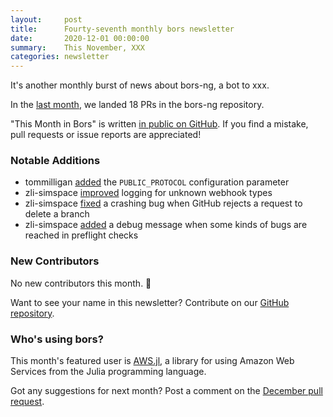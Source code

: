 ```yaml
---
layout:     post
title:      Fourty-seventh monthly bors newsletter
date:       2020-12-01 00:00:00
summary:    This November, XXX
categories: newsletter
---
```


It's another monthly burst of news about bors-ng, a bot to xxx.

In the [last month](https://github.com/bors-ng/bors-ng/pulls?utf8=%E2%9C%93&q=is%3Apr%20is%3Amerged%20closed%3A2020-11-01..2020-11-30),
we landed 18 PRs in the bors-ng repository.

"This Month in Bors" is written [in public on GitHub][GitHub for TMiB].
If you find a mistake, pull requests or issue reports are appreciated!

[GitHub for TMiB]: https://github.com/bors-ng/bors-ng.github.io


### Notable Additions

* tommilligan [added](https://github.com/bors-ng/bors-ng/pull/1043) the `PUBLIC_PROTOCOL` configuration parameter
* zli-simspace [improved](https://github.com/bors-ng/bors-ng/pull/1082) logging for unknown webhook types
* zli-simspace [fixed](https://github.com/bors-ng/bors-ng/pull/1083) a crashing bug when GitHub rejects a request to delete a branch
* zli-simspace [added](https://github.com/bors-ng/bors-ng/pull/1084) a debug message when some kinds of bugs are reached in preflight checks


### New Contributors

No new contributors this month. 🙁

Want to see your name in this newsletter? Contribute on our [GitHub repository](https://github.com/bors-ng/bors-ng).


### Who's using bors?

This month's featured user is [AWS.jl](https://github.com/JuliaCloud/AWS.jl), a library for using Amazon Web Services from the Julia programming language.

Got any suggestions for next month?
Post a comment on the [December pull request](https://github.com/bors-ng/bors-ng.github.io/pull/123).
